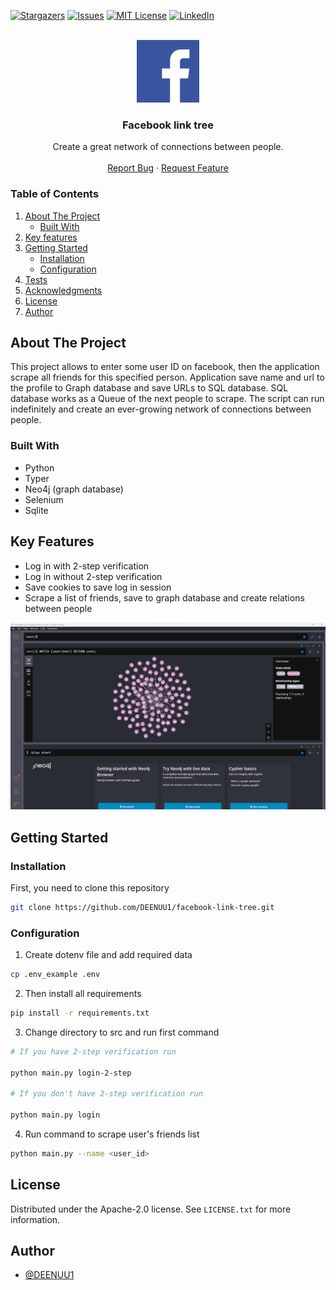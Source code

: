 [![Stargazers][stars-shield]][stars-url]
[![Issues][issues-shield]][issues-url]
[![MIT License][license-shield]][license-url]
[![LinkedIn][linkedin-shield]][linkedin-url]




<br />
<div align="center">
  <a href="https://github.com/DEENUU1/">
    <img src="assets/facebook.png" alt="Logo" width="100" height="100">
  </a>

  <h3 align="center">Facebook link tree</h3>

  <p align="center">
    Create a great network of connections between people.
    <br />
    <br />
    <a href="https://github.com/DEENUU1/OLX-Analytics/issues">Report Bug</a>
    ·
    <a href="https://github.com/DEENUU1/OLX-Analytics/issues">Request Feature</a>
  </p>
</div>



<!-- TABLE OF CONTENTS -->

### Table of Contents
  <ol>
    <li>
      <a href="#about-the-project">About The Project</a>
      <ul>
        <li><a href="#built-with">Built With</a></li>
      </ul>
    </li>
    <li><a href="#key-features">Key features</a></li>
    <li>
      <a href="#getting-started">Getting Started</a>
      <ul>
        <li><a href="#installation">Installation</a></li>
        <li><a href="#configuration">Configuration</a></li>
      </ul>
    </li>
    <li><a href="#unit-tests">Tests</a></li>
    <li><a href="#acknowledgments">Acknowledgments</a></li>
    <li><a href="#license">License</a></li>
    <li><a href="#author">Author</a></li>
  </ol>

<!-- ABOUT THE PROJECT -->
## About The Project

This project allows to enter some user ID on facebook, then the application scrape all friends for this specified person.
Application save name and url to the profile to Graph database and save URLs to SQL database.
SQL database works as a Queue of the next people to scrape.
The script can run indefinitely and create an ever-growing network of connections between people.

### Built With
- Python
- Typer
- Neo4j (graph database)
- Selenium
- Sqlite

## Key Features
- Log in with 2-step verification
- Log in without 2-step verification
- Save cookies to save log in session
- Scrape a list of friends, save to graph database and create relations between people


<img src="assets/app1.png" alt="home">


<!-- GETTING STARTED -->
## Getting Started

### Installation

First, you need to clone this repository
```bash
git clone https://github.com/DEENUU1/facebook-link-tree.git
```

### Configuration
1. Create dotenv file and add required data 
```bash
cp .env_example .env 
````
2. Then install all requirements
```bash
pip install -r requirements.txt
```
3. Change directory to src and run first command
```bash
# If you have 2-step verification run

python main.py login-2-step

# If you don't have 2-step verification run

python main.py login
```
4. Run command to scrape user's friends list
```bash
python main.py --name <user_id>
```


<!-- LICENSE -->
## License

Distributed under the Apache-2.0 license. See `LICENSE.txt` for more information.


## Author

- [@DEENUU1](https://www.github.com/DEENUU1)


<!-- MARKDOWN LINKS & IMAGES -->
<!-- https://www.markdownguide.org/basic-syntax/#reference-style-links -->
[contributors-shield]: https://img.shields.io/github/contributors/DEENUU1/facebook-link-tree.svg?style=for-the-badge
[contributors-url]: https://github.com/DEENUU1/facebook-link-tree/graphs/contributors
[forks-shield]: https://img.shields.io/github/forks/DEENUU1/facebook-link-tree.svg?style=for-the-badge
[forks-url]: https://github.com/DEENUU1/facebook-link-tree/network/members
[stars-shield]: https://img.shields.io/github/stars/DEENUU1/facebook-link-tree.svg?style=for-the-badge
[stars-url]: https://github.com/DEENUU1/facebook-link-tree/stargazers
[issues-shield]: https://img.shields.io/github/issues/DEENUU1/facebook-link-tree.svg?style=for-the-badge
[issues-url]: https://github.com/DEENUU1/facebook-link-tree/issues
[license-shield]: https://img.shields.io/github/license/DEENUU1/facebook-link-tree.svg?style=for-the-badge
[license-url]: https://github.com/DEENUU1/facebook-link-tree/blob/main/LICENSE
[linkedin-shield]: https://img.shields.io/badge/-LinkedIn-black.svg?style=for-the-badge&logo=linkedin&colorB=555
[linkedin-url]: https://www.linkedin.com/in/kacper-wlodarczyk/
